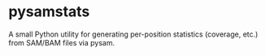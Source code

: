 pysamstats
==========

A small Python utility for generating per-position statistics (coverage, etc.) from SAM/BAM files via pysam.